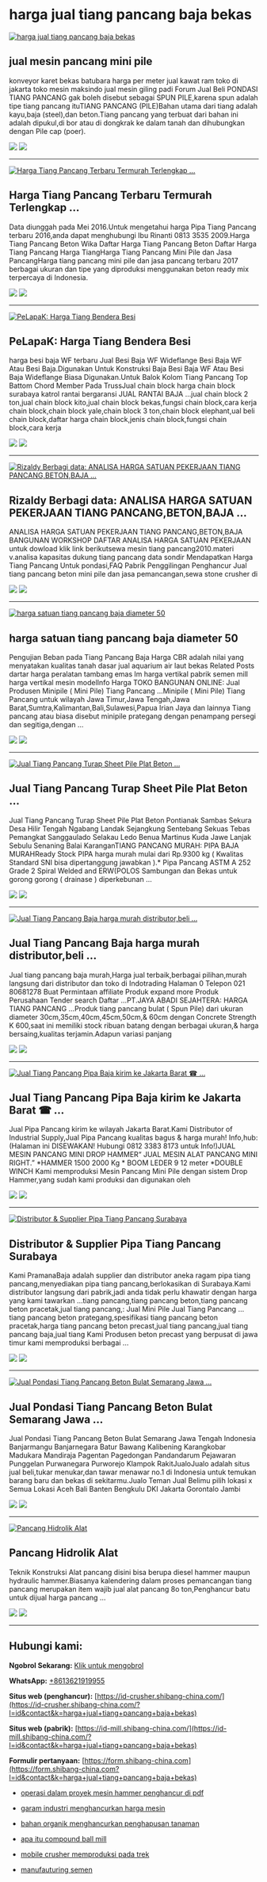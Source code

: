 # harga jual tiang pancang baja bekas

<a href="https://swt.shibang-china.com/?l=id&img&k=harga+jual+tiang+pancang+baja+bekas" target="_blank">![harga jual tiang pancang baja bekas](http://static.shibang-china.com/all-800x300/403.jpg)</a>

## jual mesin pancang mini pile
konveyor karet bekas batubara harga per meter jual kawat ram toko di jakarta toko mesin maksindo jual mesin giling padi Forum Jual Beli PONDASI TIANG PANCANG gak boleh disebut sebagai SPUN PILE,karena spun adalah tipe tiang pancang ituTIANG PANCANG (PILE)Bahan utama dari tiang adalah kayu,baja (steel),dan beton.Tiang pancang yang terbuat dari bahan ini adalah dipukul,di bor atau di dongkrak ke dalam tanah dan dihubungkan dengan Pile cap (poer).


<a href="https://whatsapp.shibangsoft.com/WhatsApp.php" target="_blank" title="WhatsApp">![](http://static.shibang-china.com/icon/whatsapp.png)</a> <a href="https://swt.shibang-china.com/?l=id&icon&k=harga+jual+tiang+pancang+baja+bekas" target="_blank">![](http://static.shibang-china.com/icon/chat-id.png)</a>

---

<a href="https://swt.shibang-china.com/?l=id&img&k=harga+jual+tiang+pancang+baja+bekas" target="_blank">![Harga Tiang Pancang Terbaru Termurah Terlengkap …](http://static.shibang-china.com/all-800x300/70.jpg)</a>

## Harga Tiang Pancang Terbaru Termurah Terlengkap …
Data diunggah pada Mei 2016.Untuk mengetahui harga Pipa Tiang Pancang terbaru 2016,anda dapat menghubungi Ibu Rinanti 0813 3535 2009.Harga Tiang Pancang Beton Wika Daftar Harga Tiang Pancang Beton Daftar Harga Tiang Pancang Harga TiangHarga Tiang Pancang Mini Pile dan Jasa PancangHarga tiang pancang mini pile dan jasa pancang terbaru 2017 berbagai ukuran dan tipe yang diproduksi menggunakan beton ready mix terpercaya di Indonesia.


<a href="https://whatsapp.shibangsoft.com/WhatsApp.php" target="_blank" title="WhatsApp">![](http://static.shibang-china.com/icon/whatsapp.png)</a> <a href="https://swt.shibang-china.com/?l=id&icon&k=harga+jual+tiang+pancang+baja+bekas" target="_blank">![](http://static.shibang-china.com/icon/chat-id.png)</a>

---

<a href="https://swt.shibang-china.com/?l=id&img&k=harga+jual+tiang+pancang+baja+bekas" target="_blank">![PeLapaK: Harga Tiang Bendera Besi](http://static.shibang-china.com/all-800x300/846.jpg)</a>

## PeLapaK: Harga Tiang Bendera Besi
harga besi baja WF terbaru Jual Besi Baja WF Wideflange Besi Baja WF Atau Besi Baja.Digunakan Untuk Konstruksi Baja Besi Baja WF Atau Besi Baja Wideflange Biasa Digunakan.Untuk Balok Kolom Tiang Pancang Top Battom Chord Member Pada TrussJual chain block harga chain block surabaya katrol rantai bergaransi JUAL RANTAI BAJA …jual chain block 2 ton,jual chain block kito,jual chain block bekas,fungsi chain block,cara kerja chain block,chain block yale,chain block 3 ton,chain block elephant,ual beli chain block,daftar harga chain block,jenis chain block,fungsi chain block,cara kerja


<a href="https://whatsapp.shibangsoft.com/WhatsApp.php" target="_blank" title="WhatsApp">![](http://static.shibang-china.com/icon/whatsapp.png)</a> <a href="https://swt.shibang-china.com/?l=id&icon&k=harga+jual+tiang+pancang+baja+bekas" target="_blank">![](http://static.shibang-china.com/icon/chat-id.png)</a>

---

<a href="https://swt.shibang-china.com/?l=id&img&k=harga+jual+tiang+pancang+baja+bekas" target="_blank">![Rizaldy Berbagi data: ANALISA HARGA SATUAN PEKERJAAN TIANG PANCANG,BETON,BAJA …](http://static.shibang-china.com/all-800x300/1455.jpg)</a>

## Rizaldy Berbagi data: ANALISA HARGA SATUAN PEKERJAAN TIANG PANCANG,BETON,BAJA …
ANALISA HARGA SATUAN PEKERJAAN TIANG PANCANG,BETON,BAJA BANGUNAN WORKSHOP DAFTAR ANALISA HARGA SATUAN PEKERJAAN untuk dowload klik link berikutsewa mesin tiang pancang2010.materi v.analisa kapasitas dukung tiang pancang data sondir Mendapatkan Harga Tiang Pancang Untuk pondasi,FAQ Pabrik Penggilingan Penghancur Jual tiang pancang beton mini pile dan jasa pemancangan,sewa stone crusher di


<a href="https://whatsapp.shibangsoft.com/WhatsApp.php" target="_blank" title="WhatsApp">![](http://static.shibang-china.com/icon/whatsapp.png)</a> <a href="https://swt.shibang-china.com/?l=id&icon&k=harga+jual+tiang+pancang+baja+bekas" target="_blank">![](http://static.shibang-china.com/icon/chat-id.png)</a>

---

<a href="https://swt.shibang-china.com/?l=id&img&k=harga+jual+tiang+pancang+baja+bekas" target="_blank">![harga satuan tiang pancang baja diameter 50](http://static.shibang-china.com/all-800x300/1332.jpg)</a>

## harga satuan tiang pancang baja diameter 50
Pengujian Beban pada Tiang Pancang Baja Harga CBR adalah nilai yang menyatakan kualitas tanah dasar jual aquarium air laut bekas Related Posts dartar harga peralatan tambang emas lm harga vertikal pabrik semen mill harga vertikal mesin modelInfo Harga TOKO BANGUNAN ONLINE: Jual Produsen Minipile ( Mini Pile) Tiang Pancang …Minipile ( Mini Pile) Tiang Pancang untuk wilayah Jawa Timur,Jawa Tengah,Jawa Barat,Sumtra,Kalimantan,Bali,Sulawesi,Papua Irian Jaya dan lainnya Tiang pancang atau biasa disebut minipile prategang dengan penampang persegi dan segitiga,dengan …


<a href="https://whatsapp.shibangsoft.com/WhatsApp.php" target="_blank" title="WhatsApp">![](http://static.shibang-china.com/icon/whatsapp.png)</a> <a href="https://swt.shibang-china.com/?l=id&icon&k=harga+jual+tiang+pancang+baja+bekas" target="_blank">![](http://static.shibang-china.com/icon/chat-id.png)</a>

---

<a href="https://swt.shibang-china.com/?l=id&img&k=harga+jual+tiang+pancang+baja+bekas" target="_blank">![Jual Tiang Pancang Turap Sheet Pile Plat Beton …](http://static.shibang-china.com/all-800x300/955.jpg)</a>

## Jual Tiang Pancang Turap Sheet Pile Plat Beton …
Jual Tiang Pancang Turap Sheet Pile Plat Beton Pontianak Sambas Sekura Desa Hilir Tengah Ngabang Landak Sejangkung Sentebang Sekuas Tebas Pemangkat Sanggaulado Selakau Ledo Benua Martinus Kuda Jawe Lanjak Sebulu Senaning Balai KaranganTIANG PANCANG MURAH: PIPA BAJA MURAHReady Stock PIPA harga murah mulai dari Rp.9300 kg ( Kwalitas Standard SNI bisa dipertanggung jawabkan ).* Pipa Pancang ASTM A 252 Grade 2 Spiral Welded and ERW(POLOS Sambungan dan Bekas untuk gorong gorong ( drainase ) diperkebunan …


<a href="https://whatsapp.shibangsoft.com/WhatsApp.php" target="_blank" title="WhatsApp">![](http://static.shibang-china.com/icon/whatsapp.png)</a> <a href="https://swt.shibang-china.com/?l=id&icon&k=harga+jual+tiang+pancang+baja+bekas" target="_blank">![](http://static.shibang-china.com/icon/chat-id.png)</a>

---

<a href="https://swt.shibang-china.com/?l=id&img&k=harga+jual+tiang+pancang+baja+bekas" target="_blank">![Jual Tiang Pancang Baja harga murah distributor,beli …](http://static.shibang-china.com/all-800x300/1136.jpg)</a>

## Jual Tiang Pancang Baja harga murah distributor,beli …
Jual tiang pancang baja murah,Harga jual terbaik,berbagai pilihan,murah langsung dari distributor dan toko di Indotrading Halaman 0 Telepon 021 80681278 Buat Permintaan affiliate Produk expand more Produk Perusahaan Tender search Daftar …PT.JAYA ABADI SEJAHTERA: HARGA TIANG PANCANG …Produk tiang pancang bulat ( Spun Pile) dari ukuran diameter 30cm,35cm,40cm,45cm,50cm,& 60cm dengan Concrete Strength K 600,saat ini memiliki stock ribuan batang dengan berbagai ukuran,& harga bersaing,kualitas terjamin.Adapun variasi panjang


<a href="https://whatsapp.shibangsoft.com/WhatsApp.php" target="_blank" title="WhatsApp">![](http://static.shibang-china.com/icon/whatsapp.png)</a> <a href="https://swt.shibang-china.com/?l=id&icon&k=harga+jual+tiang+pancang+baja+bekas" target="_blank">![](http://static.shibang-china.com/icon/chat-id.png)</a>

---

<a href="https://swt.shibang-china.com/?l=id&img&k=harga+jual+tiang+pancang+baja+bekas" target="_blank">![Jual Tiang Pancang Pipa Baja kirim ke Jakarta Barat ☎ …](http://static.shibang-china.com/all-800x300/1007.jpg)</a>

## Jual Tiang Pancang Pipa Baja kirim ke Jakarta Barat ☎ …
Jual Pipa Pancang kirim ke wilayah Jakarta Barat.Kami Distributor of Industrial Supply,Jual Pipa Pancang kualitas bagus & harga murah! Info,hub: (Halaman ini DISEWAKAN! Hubungi 0812 3383 8173 untuk Info!)JUAL MESIN PANCANG MINI DROP HAMMER“ JUAL MESIN ALAT PANCANG MINI RIGHT.” *HAMMER 1500 2000 Kg * BOOM LEDER 9 12 meter *DOUBLE WINCH Kami memproduksi Mesin Pancang Mini Pile dengan sistem Drop Hammer,yang sudah kami produksi dan digunakan oleh


<a href="https://whatsapp.shibangsoft.com/WhatsApp.php" target="_blank" title="WhatsApp">![](http://static.shibang-china.com/icon/whatsapp.png)</a> <a href="https://swt.shibang-china.com/?l=id&icon&k=harga+jual+tiang+pancang+baja+bekas" target="_blank">![](http://static.shibang-china.com/icon/chat-id.png)</a>

---

<a href="https://swt.shibang-china.com/?l=id&img&k=harga+jual+tiang+pancang+baja+bekas" target="_blank">![Distributor & Supplier Pipa Tiang Pancang Surabaya](http://static.shibang-china.com/all-800x300/915.jpg)</a>

## Distributor & Supplier Pipa Tiang Pancang Surabaya
Kami PramanaBaja adalah supplier dan distributor aneka ragam pipa tiang pancang,menyediakan pipa tiang pancang,berlokasikan di Surabaya.Kami distributor langsung dari pabrik,jadi anda tidak perlu khawatir dengan harga yang kami tawarkan …tiang pancang,tiang pancang beton,tiang pancang beton pracetak,jual tiang pancang,: Jual Mini Pile Jual Tiang Pancang …tiang pancang beton prategang,spesifikasi tiang pancang beton pracetak,harga tiang pancang beton precast,jual tiang pancang,jual tiang pancang baja,jual tiang Kami Produsen beton precast yang berpusat di jawa timur kami memproduksi berbagai …


<a href="https://whatsapp.shibangsoft.com/WhatsApp.php" target="_blank" title="WhatsApp">![](http://static.shibang-china.com/icon/whatsapp.png)</a> <a href="https://swt.shibang-china.com/?l=id&icon&k=harga+jual+tiang+pancang+baja+bekas" target="_blank">![](http://static.shibang-china.com/icon/chat-id.png)</a>

---

<a href="https://swt.shibang-china.com/?l=id&img&k=harga+jual+tiang+pancang+baja+bekas" target="_blank">![Jual Pondasi Tiang Pancang Beton Bulat Semarang Jawa …](http://static.shibang-china.com/all-800x300/881.jpg)</a>

## Jual Pondasi Tiang Pancang Beton Bulat Semarang Jawa …
Jual Pondasi Tiang Pancang Beton Bulat Semarang Jawa Tengah Indonesia Banjarmangu Banjarnegara Batur Bawang Kalibening Karangkobar Madukara Mandiraja Pagentan Pagedongan Pandandarum Pejawaran Punggelan Purwanegara Purworejo Klampok RakitJualoJualo adalah situs jual beli,tukar menukar,dan tawar menawar no.1 di Indonesia untuk temukan barang baru dan bekas di sekitarmu.Jualo Teman Jual Belimu pilih lokasi x Semua Lokasi Aceh Bali Banten Bengkulu DKI Jakarta Gorontalo Jambi


<a href="https://whatsapp.shibangsoft.com/WhatsApp.php" target="_blank" title="WhatsApp">![](http://static.shibang-china.com/icon/whatsapp.png)</a> <a href="https://swt.shibang-china.com/?l=id&icon&k=harga+jual+tiang+pancang+baja+bekas" target="_blank">![](http://static.shibang-china.com/icon/chat-id.png)</a>

---

<a href="https://swt.shibang-china.com/?l=id&img&k=harga+jual+tiang+pancang+baja+bekas" target="_blank">![Pancang Hidrolik Alat](http://static.shibang-china.com/all-800x300/207.jpg)</a>

## Pancang Hidrolik Alat
Teknik Konstruksi Alat pancang disini bisa berupa diesel hammer maupun hydraulic hammer.Biasanya kalendering dalam proses pemancangan tiang pancang merupakan item wajib jual alat pancang 8o ton,Penghancur batu untuk dijual harga pancang …

<a href="https://whatsapp.shibangsoft.com/WhatsApp.php" target="_blank" title="WhatsApp">![](http://static.shibang-china.com/icon/whatsapp.png)</a> <a href="https://swt.shibang-china.com/?l=id&icon&k=harga+jual+tiang+pancang+baja+bekas" target="_blank">![](http://static.shibang-china.com/icon/chat-id.png)</a>

---
## Hubungi kami:

**Ngobrol Sekarang:** [Klik untuk mengobrol](https://swt.shibang-china.com?l=id&contact&k=harga+jual+tiang+pancang+baja+bekas)

**WhatsApp:**  [+8613621919955](https://whatsapp.shibangsoft.com/WhatsApp.php)

**Situs web (penghancur):** [https://id-crusher.shibang-china.com/](https://id-crusher.shibang-china.com/?l=id&contact&k=harga+jual+tiang+pancang+baja+bekas)

**Situs web (pabrik):** [https://id-mill.shibang-china.com/](https://id-mill.shibang-china.com/?l=id&contact&k=harga+jual+tiang+pancang+baja+bekas)

**Formulir pertanyaan:** [https://form.shibang-china.com](https://form.shibang-china.com?l=id&contact&k=harga+jual+tiang+pancang+baja+bekas)

* [operasi dalam proyek mesin hammer penghancur di pdf](../25/operasi%20dalam%20proyek%20mesin%20hammer%20penghancur%20di%20pdf.md)

* [garam industri menghancurkan harga mesin](../22/garam%20industri%20menghancurkan%20harga%20mesin.md)

* [bahan organik menghancurkan penghapusan tanaman](../29/bahan%20organik%20menghancurkan%20penghapusan%20tanaman.md)

* [apa itu compound ball mill](../17/apa%20itu%20compound%20ball%20mill.md)

* [mobile crusher memproduksi pada trek](../19/mobile%20crusher%20memproduksi%20pada%20trek.md)

* [manufauturing semen](../22/manufauturing%20semen.md)